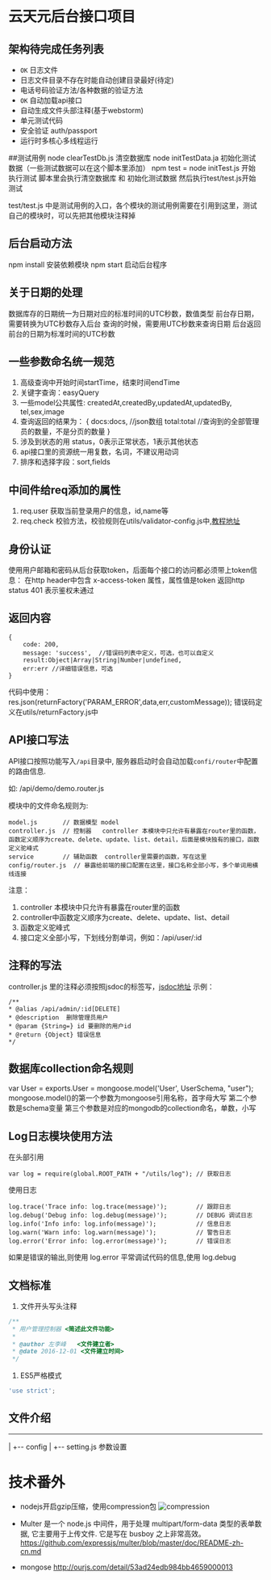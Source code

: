 # 云天元后台接口项目


## 架构待完成任务列表
- `OK` 日志文件 
- 日志文件目录不存在时能自动创建目录最好(待定)
- 电话号码验证方法/各种数据的验证方法
- `OK` 自动加载api接口 
- 自动生成文件头部注释(基于webstorm)
- 单元测试代码
- 安全验证 auth/passport
- 运行时多核心多线程运行

##测试用例
node clearTestDb.js 清空数据库
node initTestData.ja 初始化测试数据（一些测试数据可以在这个脚本里添加）
npm test = node initTest.js  开始执行测试 脚本里会执行清空数据库 和 初始化测试数据 然后执行test/test.js开始测试

test/test.js 中是测试用例的入口，各个模块的测试用例需要在引用到这里，测试自己的模块时，可以先把其他模块注释掉

## 后台启动方法
npm install 安装依赖模块
npm start 启动后台程序

## 关于日期的处理
数据库存的日期统一为日期对应的标准时间的UTC秒数，数值类型
前台存日期，需要转换为UTC秒数存入后台
查询的时候，需要用UTC秒数来查询日期
后台返回前台的日期为标准时间的UTC秒数

## 一些参数命名统一规范
1. 高级查询中开始时间startTime，结束时间endTime
2. 关键字查询：easyQuery
3. 一些model公共属性: 
    createdAt,createdBy,updatedAt,updatedBy,
    tel,sex,image
4. 查询返回的结果为：
     {
        docs:docs, //json数组
        total:total  //查询到的全部管理员的数量，不是分页的数量
     }
5. 涉及到状态的用 status，0表示正常状态，1表示其他状态
6. api接口里的资源统一用复数，名词，不建议用动词
7. 排序和选择字段：sort,fields

## 中间件给req添加的属性
1. req.user 获取当前登录用户的信息，id,name等
2. req.check 校验方法，校验规则在utils/validator-config.js中,[教程地址](https://github.com/ctavan/express-validator)

## 身份认证
使用用户邮箱和密码从后台获取token，后面每个接口的访问都必须带上token信息：
    在http header中包含 x-access-token 属性，属性值是token
    返回http status 401 表示鉴权未通过

## 返回内容
    {
        code: 200,
        message: 'success',  //错误码列表中定义，可选，也可以自定义
        result:Object|Array|String|Number|undefined,
        err:err //详细错误信息，可选
    }
代码中使用：
    res.json(returnFactory('PARAM_ERROR',data,err,customMessage));
错误码定义在utils/returnFactory.js中

## API接口写法

API接口按照功能写入`/api`目录中, 服务器启动时会自动加载`confi/router`中配置的路由信息.

如: /api/demo/demo.router.js 

模块中的文件命名规则为:
```
model.js       // 数据模型 model
controller.js  // 控制器   controller 本模块中只允许有暴露在router里的函数，函数定义顺序为create、delete、update、list、detail，后面是模块独有的接口，函数定义驼峰式
service        // 辅助函数  controller里需要的函数，写在这里
config/router.js  // 暴露给前端的接口配置在这里，接口名称全部小写，多个单词用横线连接	
```
注意：
1. controller 本模块中只允许有暴露在router里的函数
2. controller中函数定义顺序为create、delete、update、list、detail
3. 函数定义驼峰式
4. 接口定义全部小写，下划线分割单词，例如：/api/user/:id

## 注释的写法
controller.js 里的注释必须按照jsdoc的标签写，[jsdoc地址](http://www.css88.com/doc/jsdoc/index.html)
示例：

    /**
    * @alias /api/admin/:id[DELETE]
    * @description  删除管理员用户
    * @param {String=} id 要删除的用户id
    * @return {Object} 错误信息
    */

## 数据库collection命名规则
var User = exports.User = mongoose.model('User', UserSchema, "user");
mongoose.model()的第一个参数为mongoose引用名称，首字母大写
第二个参数是schema变量
第三个参数是对应的mongodb的collection命名，单数，小写

## Log日志模块使用方法

在头部引用
```
var log = require(global.ROOT_PATH + "/utils/log"); // 获取日志
```

使用日志
```
log.trace('Trace info: log.trace(message)');        // 跟踪日志
log.debug('Debug info: log.debug(message)');        // DEBUG 调试日志
log.info('Info info: log.info(message)');           // 信息日志
log.warn('Warn info: log.warn(message)');           // 警告日志
log.error('Error info: log.error(message)');        // 错误日志
```
如果是错误的输出,则使用 log.error
平常调试代码的信息,使用 log.debug



## 文档标准

1. 文件开头写头注释
```javascript
/**
 * 用户管理控制器 <简述此文件功能>
 *
 * @author 左李峰   <文件建立者>
 * @date 2016-12-01 <文件建立时间>
 */

```

1. ES5严格模式
```javascript
'use strict';
```


## 文件介绍


---
|  +-- config
|        +-- setting.js 参数设置


# 技术番外

- nodejs开启gzip压缩，使用compression包
![compression](https://github.com/expressjs/compression/)

- Multer 是一个 node.js 中间件，用于处理 multipart/form-data 类型的表单数据, 它主要用于上传文件. 它是写在 busboy 之上非常高效。
https://github.com/expressjs/multer/blob/master/doc/README-zh-cn.md

- mongose
http://ourjs.com/detail/53ad24edb984bb4659000013